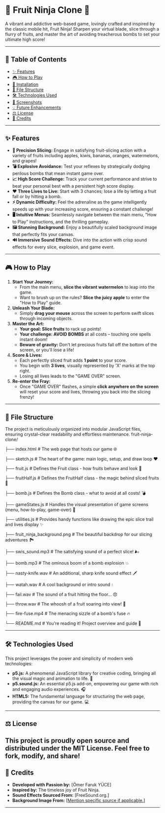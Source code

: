 # 🍉 Fruit Ninja Clone 🔪

A vibrant and addictive web-based game, lovingly crafted and inspired by the classic mobile hit, Fruit Ninja! Sharpen your virtual blade, slice through a flurry of fruits, and master the art of avoiding treacherous bombs to set your ultimate high score!

---

## 📖 Table of Contents

-   [✨ Features](#-features)
-   [🎮 How to Play](#-how-to-play)
-   [🚀 Installation](#-installation)
-   [📁 File Structure](#-file-structure)
-   [🛠️ Technologies Used](#%EF%B8%8F-technologies-used)
-   [📸 Screenshots](#-screenshots)
-   [💡 Future Enhancements](#-future-enhancements)
-   [⚖️ License](#%EF%B8%8F-license)
-   [💖 Credits](#-credits)

---

## ✨ Features

-   **🎯 Precision Slicing:** Engage in satisfying fruit-slicing action with a variety of fruits including apples, kiwis, bananas, oranges, watermelons, and grapes!
-   **💣 Explosive Avoidance:** Test your reflexes by strategically dodging perilous bombs that mean instant game over.
-   **📈 High Score Challenge:** Track your current performance and strive to beat your personal best with a persistent high score display.
-   **❤️ Three Lives to Live:** Start with 3 chances; lose a life by letting a fruit fall or by hitting a bomb.
-   **⚡ Dynamic Difficulty:** Feel the adrenaline as the game intelligently speeds up with your increasing score, ensuring a constant challenge!
-   **🖥️ Intuitive Menus:** Seamlessly navigate between the main menu, "How to Play" instructions, and the thrilling gameplay.
-   **🖼️ Stunning Background:** Enjoy a beautifully scaled background image that perfectly fits your canvas.
-   **🔊 Immersive Sound Effects:** Dive into the action with crisp sound effects for every slice, explosion, and game event.

---

## 🎮 How to Play

1.  **Start Your Journey:**
    -   From the main menu, **slice the vibrant watermelon** to leap into the game.
    -   Want to brush up on the rules? **Slice the juicy apple** to enter the "How to Play" guide.
2.  **Unleash Your Blade:**
    -   Simply **drag your mouse** across the screen to perform swift slices through incoming objects.
3.  **Master the Art:**
    -   **Your goal: Slice fruits** to rack up points!
    -   **Your challenge: AVOID BOMBS** at all costs – touching one spells instant doom!
    -   **Beware of gravity:** Don't let precious fruits fall off the bottom of the screen, or you'll lose a life!
4.  **Score & Lives:**
    -   Each perfectly sliced fruit adds **1 point** to your score.
    -   You begin with **3 lives**, visually represented by 'X' marks at the top right.
    -   Losing all lives leads to the "GAME OVER" screen.
5.  **Re-enter the Fray:**
    -   Once "GAME OVER" flashes, a simple **click anywhere on the screen** will reset your score and lives, throwing you back into the slicing frenzy!

---
## 📁 File Structure

The project is meticulously organized into modular JavaScript files, ensuring crystal-clear readability and effortless maintenance.
fruit-ninja-clone/

├── index.html # The web page that hosts our game 🌐

├── sketch.js # The heart of the game: main logic, setup, and draw loop ❤️

├── fruit.js # Defines the Fruit class - how fruits behave and look 🍎

├── fruitHalf.js # Defines the FruitHalf class - the magic behind sliced fruits 🔪

├── bomb.js # Defines the Bomb class - what to avoid at all costs! 💣

├── gameStates.js # Handles the visual presentation of game screens (menu, how-to-play, game-over) 🎨

├── utilities.js # Provides handy functions like drawing the epic slice trail and lives display ✨

├── fruit_ninja_background.png # The beautiful backdrop for our slicing adventures 🏞️

├── swis_sound.mp3 # The satisfying sound of a perfect slice! 🌬️

├── bomb.mp3 # The ominous boom of a bomb explosion 💥

├── nasty-knife.wav # An additional, sharp knife sound effect 🗡️

├── watah.wav # A cool background or intro sound 💧

├── fail.wav # The sound of a fruit hitting the floor... 😞

├── throw.wav # The whoosh of a fruit soaring into view! 🚀

├── fire-fuse.mp4 # The menacing sizzle of a bomb's fuse 🔥

└── README.md # You're reading it! Project overview and guide 📝


---
## 🛠️ Technologies Used

This project leverages the power and simplicity of modern web technologies:

-   **p5.js:** A phenomenal JavaScript library for creative coding, bringing all the visual magic and animation to life. 🎨
-   **p5.sound.js:** An essential p5.js add-on, empowering our game with rich and engaging audio experiences. 🎧
-   **HTML5:** The fundamental language for structuring the web page, providing the canvas for our game. 💻

---
## ⚖️ License

This project is proudly open source and distributed under the **MIT License**. Feel free to fork, modify, and share!
---

## 💖 Credits

-   **Developed with Passion by:** [Ömer Faruk YÜCE]
-   **Inspired by:** The timeless joy of Fruit Ninja.
-   **Sound Effects Sourced From:** [FreeSound.org.]
-   **Background Image From:** [[Mention specific source if applicable.](https://www.deviantart.com/)]

---
